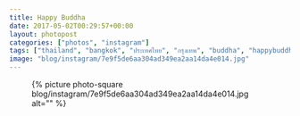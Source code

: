 ```yaml
---
title: Happy Buddha
date: 2017-05-02T00:29:57+00:00
layout: photopost
categories: ["photos", "instagram"]
tags: ["thailand", "bangkok", "ประเทศไทย", "กรุงเทพ", "buddha", "happybuddha", "templeofthedawn", "watarun", "วัดอรุณราชวรารามราชวรมหาวิหาร", "thonburi", "bangkokyai", "chaophraya", "latergram"]
image: "blog/instagram/7e9f5de6aa304ad349ea2aa14da4e014.jpg"
---
```


<figure class="photo photo--square">
  {% picture photo-square blog/instagram/7e9f5de6aa304ad349ea2aa14da4e014.jpg alt="" %}
</figure>


